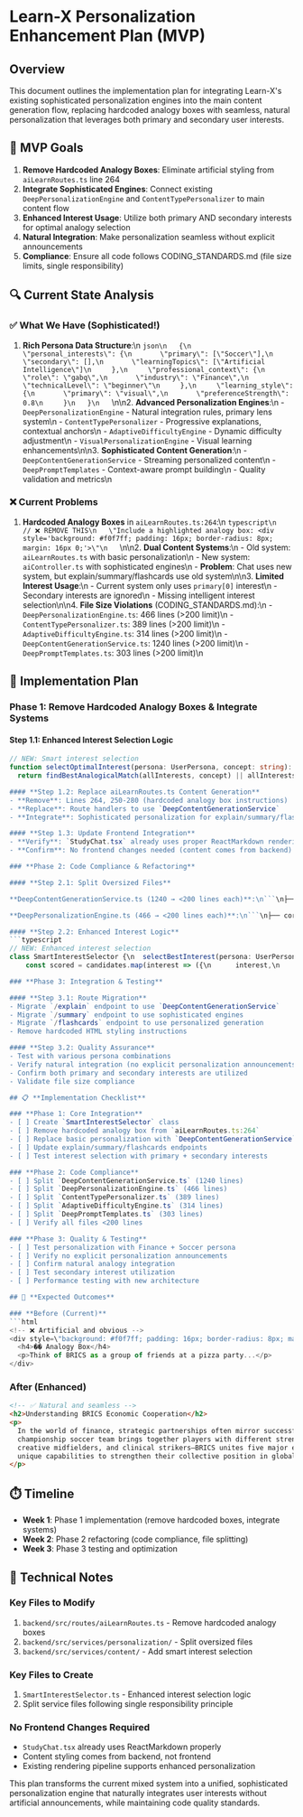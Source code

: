 # Learn-X Personalization Enhancement Plan (MVP)

## Overview

This document outlines the implementation plan for integrating Learn-X's existing sophisticated personalization engines into the main content generation flow, replacing hardcoded analogy boxes with seamless, natural personalization that leverages both primary and secondary user interests.

## 🎯 MVP Goals

1. **Remove Hardcoded Analogy Boxes**: Eliminate artificial styling from `aiLearnRoutes.ts` line 264
2. **Integrate Sophisticated Engines**: Connect existing `DeepPersonalizationEngine` and `ContentTypePersonalizer` to main content flow
3. **Enhanced Interest Usage**: Utilize both primary AND secondary interests for optimal analogy selection
4. **Natural Integration**: Make personalization seamless without explicit announcements
5. **Compliance**: Ensure all code follows CODING_STANDARDS.md (file size limits, single responsibility)

## 🔍 **Current State Analysis**

### **✅ What We Have (Sophisticated!)**

1. **Rich Persona Data Structure**:\n `json\n   {\n     \"personal_interests\": {\n       \"primary\": [\"Soccer\"],\n       \"secondary\": [],\n       \"learningTopics\": [\"Artificial Intelligence\"]\n     },\n     \"professional_context\": {\n       \"role\": \"gabq\",\n       \"industry\": \"Finance\",\n       \"technicalLevel\": \"beginner\"\n     },\n     \"learning_style\": {\n       \"primary\": \"visual\",\n       \"preferenceStrength\": 0.8\n     }\n   }\n   `\n\n2. **Advanced Personalization Engines**:\n - `DeepPersonalizationEngine` - Natural integration rules, primary lens system\n - `ContentTypePersonalizer` - Progressive explanations, contextual anchors\n - `AdaptiveDifficultyEngine` - Dynamic difficulty adjustment\n - `VisualPersonalizationEngine` - Visual learning enhancements\n\n3. **Sophisticated Content Generation**:\n - `DeepContentGenerationService` - Streaming personalized content\n - `DeepPromptTemplates` - Context-aware prompt building\n - Quality validation and metrics\n

### **❌ Current Problems**

1. **Hardcoded Analogy Boxes** in `aiLearnRoutes.ts:264`:\n `typescript\n   // ❌ REMOVE THIS\n   \"Include a highlighted analogy box: <div style='background: #f0f7ff; padding: 16px; border-radius: 8px; margin: 16px 0;'>\"\n   `\n\n2. **Dual Content Systems**:\n - Old system: `aiLearnRoutes.ts` with basic personalization\n - New system: `aiController.ts` with sophisticated engines\n - **Problem**: Chat uses new system, but explain/summary/flashcards use old system\n\n3. **Limited Interest Usage**:\n - Current system only uses `primary[0]` interest\n - Secondary interests are ignored\n - Missing intelligent interest selection\n\n4. **File Size Violations** (CODING_STANDARDS.md):\n - `DeepPersonalizationEngine.ts`: 466 lines (>200 limit)\n - `ContentTypePersonalizer.ts`: 389 lines (>200 limit)\n - `AdaptiveDifficultyEngine.ts`: 314 lines (>200 limit)\n - `DeepContentGenerationService.ts`: 1240 lines (>200 limit)\n - `DeepPromptTemplates.ts`: 303 lines (>200 limit)\n

## 🚀 **Implementation Plan**

### **Phase 1: Remove Hardcoded Analogy Boxes & Integrate Systems**

#### **Step 1.1: Enhanced Interest Selection Logic**

````typescript
// NEW: Smart interest selection
function selectOptimalInterest(persona: UserPersona, concept: string): string {\n  const allInterests = [\n    ...persona.personal_interests.primary,\n    ...persona.personal_interests.secondary\n  ];\n  \n  // Find most relevant interest for the concept
  return findBestAnalogicalMatch(allInterests, concept) || allInterests[0];\n}\n```

#### **Step 1.2: Replace aiLearnRoutes.ts Content Generation**
- **Remove**: Lines 264, 250-280 (hardcoded analogy box instructions)
- **Replace**: Route handlers to use `DeepContentGenerationService`
- **Integrate**: Sophisticated personalization for explain/summary/flashcards

#### **Step 1.3: Update Frontend Integration**
- **Verify**: `StudyChat.tsx` already uses proper ReactMarkdown rendering
- **Confirm**: No frontend changes needed (content comes from backend)

### **Phase 2: Code Compliance & Refactoring**

#### **Step 2.1: Split Oversized Files**

**DeepContentGenerationService.ts (1240 → <200 lines each)**:\n```\n├── core/\n│   ├── DeepContentService.ts (main orchestrator)\n│   └── ContentQualityValidator.ts\n├── generators/\n│   ├── ExplanationGenerator.ts\n│   ├── SummaryGenerator.ts\n│   ├── ChatGenerator.ts\n│   └── ExampleGenerator.ts\n└── utils/\n    ├── ContentChunker.ts\n    └── TokenOptimizer.ts\n```

**DeepPersonalizationEngine.ts (466 → <200 lines each)**:\n```\n├── core/\n│   ├── PersonalizationOrchestrator.ts\n│   └── LensSelector.ts\n├── analyzers/\n│   ├── InterestAnalyzer.ts\n│   └── ContextAnalyzer.ts\n└── validators/\n    └── PersonalizationValidator.ts\n```

#### **Step 2.2: Enhanced Interest Logic**
```typescript
// NEW: Enhanced interest selection
class SmartInterestSelector {\n  selectBestInterest(persona: UserPersona, concept: string): string {\n    const candidates = [\n      ...persona.personal_interests.primary,\n      ...persona.personal_interests.secondary\n    ];\n    \n    // Score each interest for relevance to concept
    const scored = candidates.map(interest => ({\n      interest,\n      score: this.calculateRelevanceScore(interest, concept, persona)\n    }));\n    \n    return scored.sort((a, b) => b.score - a.score)[0]?.interest || candidates[0];\n  }\n}\n```

### **Phase 3: Integration & Testing**

#### **Step 3.1: Route Migration**
- Migrate `/explain` endpoint to use `DeepContentGenerationService`
- Migrate `/summary` endpoint to use sophisticated engines
- Migrate `/flashcards` endpoint to use personalized generation
- Remove hardcoded HTML styling instructions

#### **Step 3.2: Quality Assurance**
- Test with various persona combinations
- Verify natural integration (no explicit personalization announcements)
- Confirm both primary and secondary interests are utilized
- Validate file size compliance

## 📋 **Implementation Checklist**

### **Phase 1: Core Integration**
- [ ] Create `SmartInterestSelector` class
- [ ] Remove hardcoded analogy box from `aiLearnRoutes.ts:264`
- [ ] Replace basic personalization with `DeepContentGenerationService`
- [ ] Update explain/summary/flashcards endpoints
- [ ] Test interest selection with primary + secondary interests

### **Phase 2: Code Compliance**
- [ ] Split `DeepContentGenerationService.ts` (1240 lines)
- [ ] Split `DeepPersonalizationEngine.ts` (466 lines)
- [ ] Split `ContentTypePersonalizer.ts` (389 lines)
- [ ] Split `AdaptiveDifficultyEngine.ts` (314 lines)
- [ ] Split `DeepPromptTemplates.ts` (303 lines)
- [ ] Verify all files <200 lines

### **Phase 3: Quality & Testing**
- [ ] Test personalization with Finance + Soccer persona
- [ ] Verify no explicit personalization announcements
- [ ] Confirm natural analogy integration
- [ ] Test secondary interest utilization
- [ ] Performance testing with new architecture

## 🎯 **Expected Outcomes**

### **Before (Current)**
```html
<!-- ❌ Artificial and obvious -->
<div style=\"background: #f0f7ff; padding: 16px; border-radius: 8px; margin: 16px 0;\">
  <h4>�� Analogy Box</h4>
  <p>Think of BRICS as a group of friends at a pizza party...</p>
</div>
````

### **After (Enhanced)**

```html
<!-- ✅ Natural and seamless -->
<h2>Understanding BRICS Economic Cooperation</h2>
<p>
  In the world of finance, strategic partnerships often mirror successful team formations. Just as a
  championship soccer team brings together players with different strengths—a solid goalkeeper,
  creative midfielders, and clinical strikers—BRICS unites five major economies, each contributing
  unique capabilities to strengthen their collective position in global markets.
</p>
```

## ⏱️ **Timeline**

- **Week 1**: Phase 1 implementation (remove hardcoded boxes, integrate systems)
- **Week 2**: Phase 2 refactoring (code compliance, file splitting)
- **Week 3**: Phase 3 testing and optimization

## 🔧 **Technical Notes**

### **Key Files to Modify**

1. `backend/src/routes/aiLearnRoutes.ts` - Remove hardcoded analogy boxes
2. `backend/src/services/personalization/` - Split oversized files
3. `backend/src/services/content/` - Add smart interest selection

### **Key Files to Create**

1. `SmartInterestSelector.ts` - Enhanced interest selection logic
2. Split service files following single responsibility principle

### **No Frontend Changes Required**

- `StudyChat.tsx` already uses ReactMarkdown properly
- Content styling comes from backend, not frontend
- Existing rendering pipeline supports enhanced personalization

This plan transforms the current mixed system into a unified, sophisticated personalization engine that naturally integrates user interests without artificial announcements, while maintaining code quality standards.
